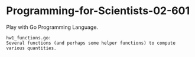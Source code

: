 Programming-for-Scientists-02-601
=================================

Play with Go Programming Language.

    hw1_functions.go:
    Several functions (and perhaps some helper functions) to compute various quantities.
